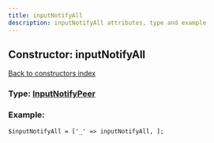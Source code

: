```yaml
---
title: inputNotifyAll
description: inputNotifyAll attributes, type and example
---
```

## Constructor: inputNotifyAll  
[Back to constructors index](index.md)






### Type: [InputNotifyPeer](../types/InputNotifyPeer.md)


### Example:

```
$inputNotifyAll = ['_' => inputNotifyAll, ];
```